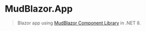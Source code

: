 # MudBlazor.App

> Blazor app using [MudBlazor Component Library](https://github.com/MudBlazor/MudBlazor) in .NET 8.
